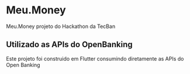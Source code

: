 # Meu.Money

Meu.Money projeto do Hackathon da TecBan

## Utilizado as APIs do OpenBanking

Este projeto foi construido em Flutter consumindo diretamente as APIs do Open Banking
